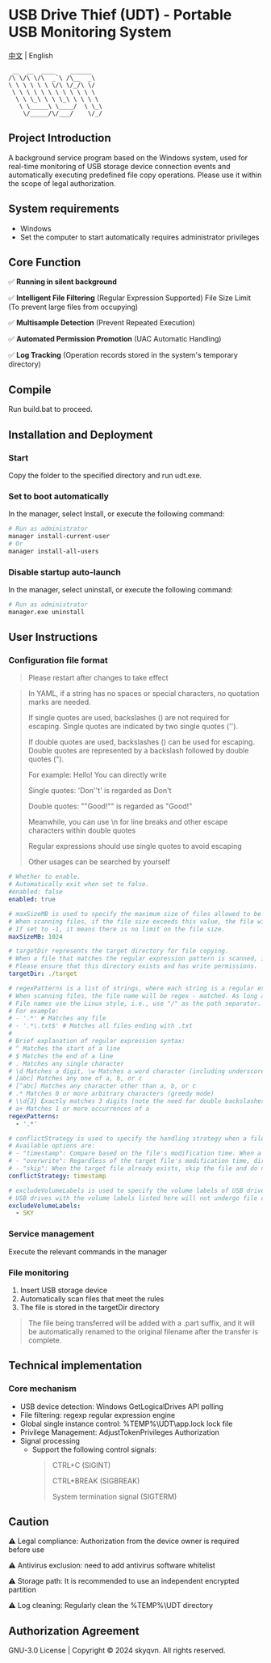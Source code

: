 USB Drive Thief (UDT) - Portable USB Monitoring System
======================================================
[中文](./README.md) | English

```text
 __  __  ____    ______
/\ \/\ \/\  _`\ /\__  _\
\ \ \ \ \ \ \/\ \/_/\ \/
 \ \ \ \ \ \ \ \ \ \ \ \
  \ \ \_\ \ \ \_\ \ \ \ \
   \ \_____\ \____/  \ \_\
    \/_____/\/___/    \/_/
```

## Project Introduction

A background service program based on the Windows system, used for real-time monitoring of USB storage device connection
events and automatically executing predefined file copy operations. Please use it within the scope of legal
authorization.

## System requirements

- Windows
- Set the computer to start automatically requires administrator privileges

## Core Function

✅ **Running in silent background**

✅ **Intelligent File Filtering** (Regular Expression Supported)
File Size Limit (To prevent large files from occupying)

✅ **Multisample Detection** (Prevent Repeated Execution)

✅ **Automated Permission Promotion** (UAC Automatic Handling)

✅ **Log Tracking** (Operation records stored in the system's temporary directory)

## Compile

Run build.bat to proceed.

## Installation and Deployment

### Start

Copy the folder to the specified directory and run udt.exe.

### Set to boot automatically

In the manager, select Install, or execute the following command:

```bash
# Run as administrator
manager install-current-user
# Or
manager install-all-users
```

### Disable startup auto-launch

In the manager, select uninstall, or execute the following command:

```bash
# Run as administrator
manager.exe uninstall
```

## User Instructions

### Configuration file format

> Please restart after changes to take effect

> In YAML, if a string has no spaces or special characters, no quotation marks are needed.
> 
> If single quotes are used, backslashes (\) are not required for escaping. Single quotes are indicated by two single quotes ('').
> 
> If double quotes are used, backslashes (\) can be used for escaping. Double quotes are represented by a backslash followed by double quotes (\").
> 
> For example: Hello! You can directly write
> 
> Single quotes: 'Don''t' is regarded as Don't
> 
> Double quotes: "\"Good!\"" is regarded as "Good!"
> 
> Meanwhile, you can use \n for line breaks and other escape characters within double quotes
> 
> Regular expressions should use single quotes to avoid escaping
> 
> Other usages can be searched by yourself

```yaml
# Whether to enable.
# Automatically exit when set to false.
#enabled: false
enabled: true

# maxSizeMB is used to specify the maximum size of files allowed to be processed, in megabytes (MB).
# When scanning files, if the file size exceeds this value, the file will be skipped and not processed.
# If set to -1, it means there is no limit on the file size.
maxSizeMB: 1024

# targetDir represents the target directory for file copying.
# When a file that matches the regular expression pattern is scanned, it will be copied to this directory.
# Please ensure that this directory exists and has write permissions.
targetDir: ./target

# regexPatterns is a list of strings, where each string is a regular expression pattern.
# When scanning files, the file name will be regex - matched. As long as the file name meets one of the regular expressions, the file will be processed (copied to the target directory).
# File names use the Linux style, i.e., use "/" as the path separator.
# For example:
# - '.*' # Matches any file
# - '.*\.txt$' # Matches all files ending with .txt
#
# Brief explanation of regular expression syntax:
# ^ Matches the start of a line
# $ Matches the end of a line
# . Matches any single character
# \d Matches a digit, \w Matches a word character (including underscore)
# [abc] Matches any one of a, b, or c
# [^abc] Matches any character other than a, b, or c
# .* Matches 0 or more arbitrary characters (greedy mode)
# \\d{3} Exactly matches 3 digits (note the need for double backslashes)
# a+ Matches 1 or more occurrences of a
regexPatterns:
  - '.*'

# conflictStrategy is used to specify the handling strategy when a file conflict occurs.
# Available options are:
# - "timestamp": Compare based on the file's modification time. When a conflict occurs, overwrite the older file in the target directory.
# - "overwrite": Regardless of the target file's modification time, directly overwrite the target file.
# - "skip": When the target file already exists, skip the file and do not perform the copy or overwrite operation.
conflictStrategy: timestamp

# excludeVolumeLabels is used to specify the volume labels of USB drives to be excluded.
# USB drives with the volume labels listed here will not undergo file copy operations.
excludeVolumeLabels:
  - SKY

```

### Service management

Execute the relevant commands in the manager

### File monitoring

1. Insert USB storage device
2. Automatically scan files that meet the rules
3. The file is stored in the targetDir directory

> The file being transferred will be added with a .part suffix, and it will be automatically renamed to the original
> filename after the transfer is complete.

## Technical implementation

### Core mechanism

- USB device detection: Windows GetLogicalDrives API polling
- File filtering: regexp regular expression engine
- Global single instance control: %TEMP%\\UDT\\app.lock lock file
- Privilege Management: AdjustTokenPrivileges Authorization
- Signal processing
	- Support the following control signals:
	  > CTRL+C (SIGINT)
	  >
	  > CTRL+BREAK (SIGBREAK)
	  >
	  > System termination signal (SIGTERM)

## Caution

⚠ Legal compliance: Authorization from the device owner is required before use

⚠ Antivirus exclusion: need to add antivirus software whitelist

⚠ Storage path: It is recommended to use an independent encrypted partition

⚠ Log cleaning: Regularly clean the %TEMP%\UDT directory

## Authorization Agreement

GNU-3.0 License | Copyright © 2024 skyqvn. All rights reserved.

